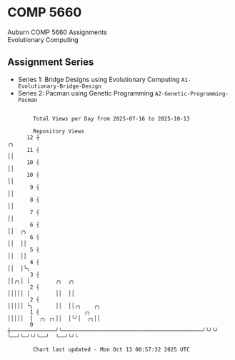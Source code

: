 # COMP 5660
Auburn COMP 5660 Assignments  
Evolutionary Computing

## Assignment Series
- Series 1: Bridge Designs using Evolutionary Computing `A1-Evolutionary-Bridge-Design`
- Series 2: Pacman using Genetic Programming `A2-Genetic-Programming-Pacman`

```

        Total Views per Day from 2025-07-16 to 2025-10-13

        Repository Views
      12 ┼                                                            ╭╮
      11 ┤                                                            ││
      10 ┤                                                            ││
      10 ┤                                                            ││
       9 ┤                                                            ││
       8 ┤                                                            ││
       7 ┤                                                            ││
       6 ┤                                                            ││  ╭╮
       6 ┤                                                            ││  ││
       5 ┤                                                            ││  ││
       4 ┤                                                            ││  │╰╮
       3 ┤                                                            ││╭╮│ │        ╭╮  ╭╮
       2 ┤                                                            │││││ │        ││  ││
       2 ┤                                                            │││││ ╰╮       ││  ││╭╮    ╭╮
       1 ┤              ╭╮                                            │││││  │  ╭╮ ╭╮││  │╰╯│  ╭╮││
       0 ┼──────────────╯╰────────────────────────────────────────────╯╰╯╰╯  ╰──╯╰─╯╰╯╰──╯  ╰──╯╰╯╰

        Chart last updated - Mon Oct 13 00:57:32 2025 UTC
        
```
